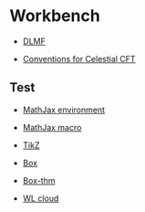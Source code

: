 # Workbench

* [DLMF](workbench/DLMF.md)

* [Conventions for Celestial CFT](workbench/CCFTconvention.md)

## Test

* [MathJax environment](workbench/test/env.md)

* [MathJax macro](workbench/test/macro.md)

* [TikZ](workbench/test/tikz.md)

* [Box](workbench/test/box.md)

* [Box-thm](workbench/test/box-thm.md)

* [WL cloud](workbench/test/wl-cloud.md)

<!-- ## Dev

* [Website development](workbench/dev/web-dev.md)

* [Subtitle overrides](workbench/dev/subtitle.md)

* [MathJax configuration](workbench/dev/mathjax-config.md)

* [Customizing shortcuts via Karabiner](workbench/dev/hotkey.md) -->
